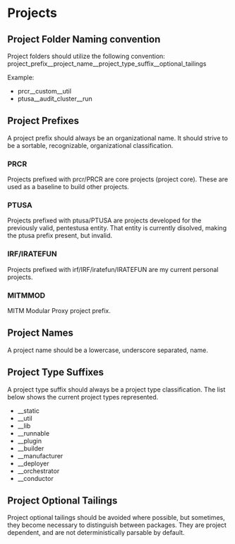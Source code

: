 # Projects

## Project Folder Naming convention

Project folders should utilize the following convention: project_prefix__project_name__project_type_suffix__optional_tailings

Example: 
* prcr__custom__util
* ptusa__audit_cluster__run

## Project Prefixes

A project prefix should always be an organizational name.  It should strive to be a sortable, recognizable, organizational classification.

### PRCR

Projects prefixed with prcr/PRCR are core projects (project core).  These are used as a
baseline to build other projects.

### PTUSA

Projects prefixed with ptusa/PTUSA are projects developed for the previously valid, pentestusa entity.  That entity is currently disolved, making the ptusa prefix present, but invalid. 

### IRF/IRATEFUN

Projects prefixed with irf/IRF/iratefun/IRATEFUN are my current personal projects.

### MITMMOD

MITM Modular Proxy project prefix.


## Project Names

A project name should be a lowercase, underscore separated, name.

## Project Type Suffixes

A project type suffix should always be a project type classification.  The list below shows the current project types represented.

* __static
* __util
* __lib
* __runnable
* __plugin
* __builder
* __manufacturer
* __deployer
* __orchestrator
* __conductor


## Project Optional Tailings

Project optional tailings should be avoided where possible, but sometimes, they become necessary to distinguish between packages.  They are project dependent, and are not deterministically parsable by default.
